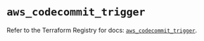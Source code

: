 # `aws_codecommit_trigger`

Refer to the Terraform Registry for docs: [`aws_codecommit_trigger`](https://registry.terraform.io/providers/hashicorp/aws/6.16.0/docs/resources/codecommit_trigger).
